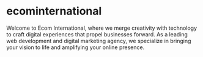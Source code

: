 # ecominternational
Welcome to Ecom International, where we merge creativity with technology to craft digital experiences that propel businesses forward. As a leading web development and digital marketing agency, we specialize in bringing your vision to life and amplifying your online presence.

